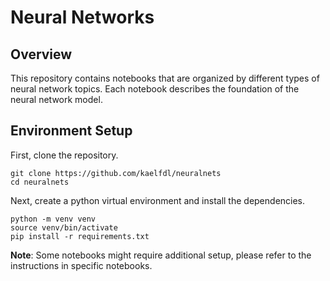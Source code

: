 # Neural Networks

## Overview
This repository contains notebooks that are organized by different types of neural network topics. Each notebook describes the foundation of the neural network model.

## Environment Setup
First, clone the repository.
```
git clone https://github.com/kaelfdl/neuralnets
cd neuralnets
```

Next, create a python virtual environment and install the dependencies.
```
python -m venv venv
source venv/bin/activate
pip install -r requirements.txt
```
**Note**: Some notebooks might require additional setup, please refer to the instructions in specific notebooks.
